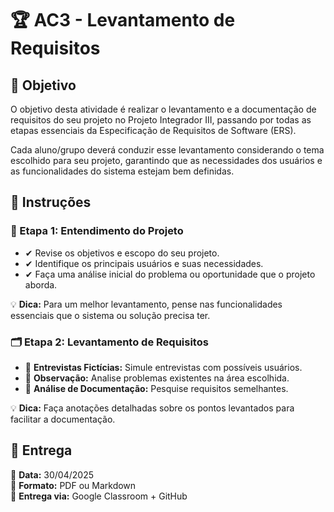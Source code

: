 # 🏆 AC3 - Levantamento de Requisitos

## 📌 Objetivo

O objetivo desta atividade é realizar o levantamento e a documentação de requisitos do seu projeto no Projeto Integrador III, 
passando por todas as etapas essenciais da Especificação de Requisitos de Software (ERS).

Cada aluno/grupo deverá conduzir esse levantamento considerando o tema escolhido para seu projeto, garantindo que as necessidades 
dos usuários e as funcionalidades do sistema estejam bem definidas.

## 📜 Instruções

### 📢 Etapa 1: Entendimento do Projeto

- ✔ Revise os objetivos e escopo do seu projeto.
- ✔ Identifique os principais usuários e suas necessidades.
- ✔ Faça uma análise inicial do problema ou oportunidade que o projeto aborda.

💡 **Dica:** Para um melhor levantamento, pense nas funcionalidades essenciais que o sistema ou solução precisa ter.

### 🗂 Etapa 2: Levantamento de Requisitos

- 🔹 **Entrevistas Fictícias:** Simule entrevistas com possíveis usuários.
- 🔹 **Observação:** Analise problemas existentes na área escolhida.
- 🔹 **Análise de Documentação:** Pesquise requisitos semelhantes.

💡 **Dica:** Faça anotações detalhadas sobre os pontos levantados para facilitar a documentação.

## 📅 Entrega

📌 **Data:** 30/04/2025  
📌 **Formato:** PDF ou Markdown  
📌 **Entrega via:** Google Classroom + GitHub

